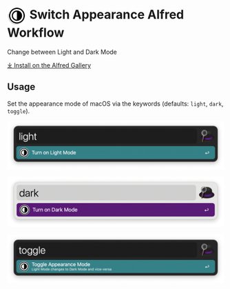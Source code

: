 # <img src='Workflow/icon.png' width='45' align='center' alt='icon'> Switch Appearance Alfred Workflow

Change between Light and Dark Mode

<a href='https://alfred.app/workflows/alfredapp/switch-appearance'>⤓ Install on the Alfred Gallery</a>

## Usage

Set the appearance mode of macOS via the keywords (defaults: `light`, `dark`, `toggle`).

![Turn on light mode](Workflow/images/about/light.png)

![Turn on dark mode](Workflow/images/about/dark.png)

![Toggle mode](Workflow/images/about/toggle.png)
